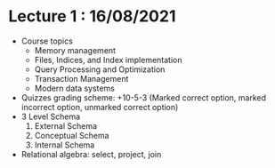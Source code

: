 # Lecture 1 : 16/08/2021
- Course topics
    + Memory management
    + Files, Indices, and Index implementation
    + Query Processing and Optimization
    + Transaction Management
    + Modern data systems
- Quizzes grading scheme: +10-5-3 (Marked correct option, marked incorrect
    option, unmarked correct option)
- 3 Level Schema
    1. External Schema
    2. Conceptual Schema
    3. Internal Schema
- Relational algebra: select, project, join
